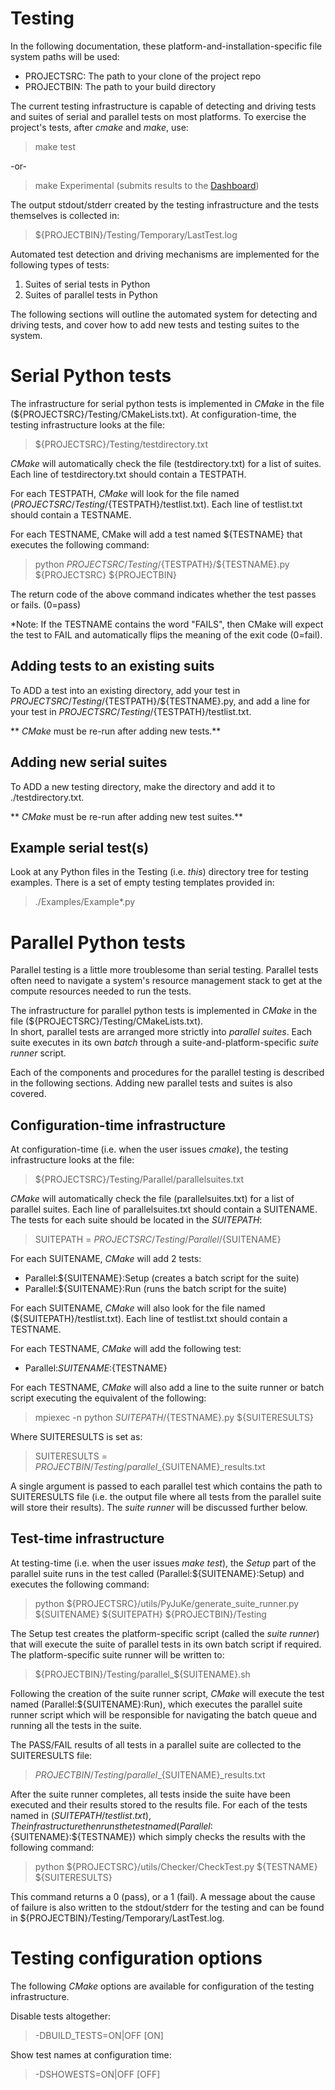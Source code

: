 # Testing 

In the following documentation, these platform-and-installation-specific file system paths will be used:

- PROJECTSRC: The path to your clone of the project repo
- PROJECTBIN: The path to your build directory

The current testing infrastructure is capable of detecting and driving
tests and suites of serial and parallel tests on most platforms.
To exercise the project's tests, after *cmake* and *make*, use:

> make test  

-or-

> make Experimental (submits results to the [Dashboard](https://my.cdash.org/index.php?project=JustKernels))

The output stdout/stderr created by the testing infrastructure and
the tests themselves is collected in:

> ${PROJECTBIN}/Testing/Temporary/LastTest.log

Automated test detection and driving mechanisms are implemented
for the following types of tests:

 1. Suites of serial tests in Python
 1. Suites of parallel tests in Python

The following sections will outline the automated system
for detecting and driving tests, and cover how to add new
tests and testing suites to the system.

# Serial Python tests

The infrastructure for serial python tests is implemented in *CMake*
in the file (${PROJECTSRC}/Testing/CMakeLists.txt). At configuration-time,
the testing infrastructure looks at the file:

> ${PROJECTSRC}/Testing/testdirectory.txt

*CMake* will automatically check the file (testdirectory.txt) for
a list of suites.  Each line of testdirectory.txt should contain a
TESTPATH.

For each TESTPATH, *CMake* will look for the file named
(${PROJECTSRC}/Testing/${TESTPATH}/testlist.txt). Each line of testlist.txt
should contain a TESTNAME.

For each TESTNAME, CMake will add a test named ${TESTNAME} that
executes the following command:

> python ${PROJECTSRC}/Testing/${TESTPATH}/${TESTNAME}.py ${PROJECTSRC} ${PROJECTBIN}

The return code of the above command indicates whether the 
test passes or fails. (0=pass)

*Note: If the TESTNAME contains the word "FAILS", then
CMake will expect the test to FAIL and automatically 
flips the meaning of the exit code (0=fail).

## Adding tests to an existing suits

To ADD a test into an existing directory, add your test in
${PROJECTSRC}/Testing/${TESTPATH}/${TESTNAME}.py, and add a line for your test
in ${PROJECTSRC}/Testing/${TESTPATH}/testlist.txt.

** *CMake* must be re-run after adding new tests.**

## Adding new serial suites

To ADD a new testing directory, make the directory and add
it to ./testdirectory.txt.

** *CMake* must be re-run after adding new test suites.**

## Example serial test(s)

Look at any Python files in the Testing (i.e. *this*)
directory tree for testing examples. There is a set of
empty testing templates provided in:

> ./Examples/Example*.py

# Parallel Python tests

Parallel testing is a little more troublesome than serial 
testing.  Parallel tests often need to navigate a system's 
resource management stack to get at the compute resources 
needed to run the tests.

The infrastructure for parallel python tests is implemented 
in *CMake* in the file (${PROJECTSRC}/Testing/CMakeLists.txt).  
In short, parallel tests are arranged more strictly into 
*parallel suites*.  Each suite executes in its own *batch* 
through a suite-and-platform-specific *suite runner* script.

Each of the components and procedures for the parallel testing 
is described in the following sections.  Adding new parallel tests 
and suites is also covered.

## Configuration-time infrastructure

At configuration-time (i.e. when the user issues *cmake*), the testing 
infrastructure looks at the file:

> ${PROJECTSRC}/Testing/Parallel/parallelsuites.txt

*CMake* will automatically check the file (parallelsuites.txt) for
a list of parallel suites.  Each line of parallelsuites.txt
should contain a SUITENAME. The tests for each suite should be 
located in the *SUITEPATH*:

> SUITEPATH = ${PROJECTSRC}/Testing/Parallel/${SUITENAME}

For each SUITENAME, *CMake* will add 2 tests:

 - Parallel:${SUITENAME}:Setup (creates a batch script for the suite)
 - Parallel:${SUITENAME}:Run   (runs the batch script for the suite)

For each SUITENAME, *CMake* will also look for the file named
(${SUITEPATH}/testlist.txt). Each line of testlist.txt should contain 
a TESTNAME.

For each TESTNAME, *CMake* will add the following test:

 - Parallel:${SUITENAME}:${TESTNAME}
 
For each TESTNAME, *CMake* will also add a line to the suite runner or batch
script executing the equivalent of the following:

> mpiexec -n <numProc> python ${SUITEPATH}/${TESTNAME}.py ${SUITERESULTS}

Where SUITERESULTS is set as:

> SUITERESULTS = ${PROJECTBIN}/Testing/parallel\_${SUITENAME}\_results.txt

A single argument is passed to each parallel test which contains the
path to SUITERESULTS file (i.e. the output file where all tests from the parallel suite will
store their results).  The *suite runner* will be discussed further below.

## Test-time infrastructure

At testing-time (i.e. when the user issues *make test*), the *Setup* part
of the parallel suite runs in the test called (Parallel:${SUITENAME}:Setup)
and executes the following command:

> python ${PROJECTSRC}/utils/PyJuKe/generate_suite_runner.py ${SUITENAME} ${SUITEPATH} ${PROJECTBIN}/Testing

The Setup test creates the platform-specific script (called the *suite runner*) 
that will execute the suite of parallel tests in its own batch script if required. The
platform-specific suite runner will be written to:

> ${PROJECTBIN}/Testing/parallel_${SUITENAME}.sh

Following the creation of the suite runner script, *CMake* will execute
the test named (Parallel:${SUITENAME}:Run), which executes the parallel
suite runner script which will be responsible for navigating the batch
queue and running all the tests in the suite.

The PASS/FAIL results of all tests in a parallel suite are collected to 
the SUITERESULTS file:

> ${PROJECTBIN}/Testing/parallel\_${SUITENAME}\_results.txt

After the suite runner completes, all tests inside the suite have been
executed and their results stored to the results file.  For each of the
tests named in (${SUITEPATH}/testlist.txt), The
infrastructure then runs the test named (Parallel:${SUITENAME}:${TESTNAME})
which simply checks the results with the following command:

> python ${PROJECTSRC}/utils/Checker/CheckTest.py ${TESTNAME} ${SUITERESULTS}

This command returns a 0 (pass), or a 1 (fail).  A message about the
cause of failure is also written to the stdout/stderr for the testing
and can be found in ${PROJECTBIN}/Testing/Temporary/LastTest.log.

# Testing configuration options

The following *CMake* options are available for configuration
of the testing infrastructure.

Disable tests altogether:
> -DBUILD_TESTS=ON|OFF [ON]

Show test names at configuration time:
> -DSHOWESTS=ON|OFF [OFF]


